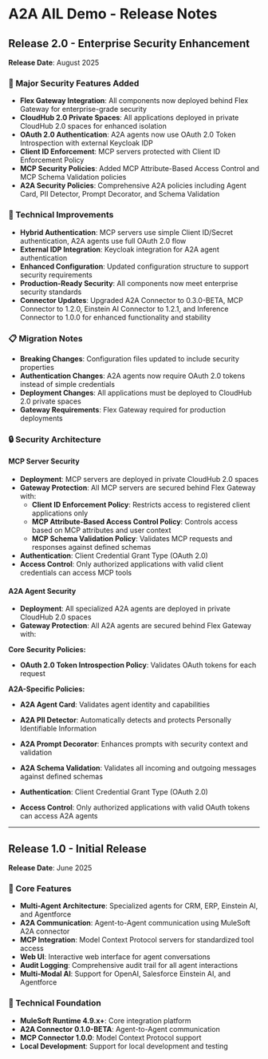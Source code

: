 # A2A AIL Demo - Release Notes

## Release 2.0 - Enterprise Security Enhancement
**Release Date**: August 2025

### 🚀 Major Security Features Added
- **Flex Gateway Integration**: All components now deployed behind Flex Gateway for enterprise-grade security
- **CloudHub 2.0 Private Spaces**: All applications deployed in private CloudHub 2.0 spaces for enhanced isolation
- **OAuth 2.0 Authentication**: A2A agents now use OAuth 2.0 Token Introspection with external Keycloak IDP
- **Client ID Enforcement**: MCP servers protected with Client ID Enforcement Policy
- **MCP Security Policies**: Added MCP Attribute-Based Access Control and MCP Schema Validation policies
- **A2A Security Policies**: Comprehensive A2A policies including Agent Card, PII Detector, Prompt Decorator, and Schema Validation

### 🔧 Technical Improvements
- **Hybrid Authentication**: MCP servers use simple Client ID/Secret authentication, A2A agents use full OAuth 2.0 flow
- **External IDP Integration**: Keycloak integration for A2A agent authentication
- **Enhanced Configuration**: Updated configuration structure to support security requirements
- **Production-Ready Security**: All components now meet enterprise security standards
- **Connector Updates**: Upgraded A2A Connector to 0.3.0-BETA, MCP Connector to 1.2.0, Einstein AI Connector to 1.2.1, and Inference Connector to 1.0.0 for enhanced functionality and stability

### 📋 Migration Notes
- **Breaking Changes**: Configuration files updated to include security properties
- **Authentication Changes**: A2A agents now require OAuth 2.0 tokens instead of simple credentials
- **Deployment Changes**: All applications must be deployed to CloudHub 2.0 private spaces
- **Gateway Requirements**: Flex Gateway required for production deployments

### 🔒 Security Architecture

#### MCP Server Security
- **Deployment**: MCP servers are deployed in private CloudHub 2.0 spaces
- **Gateway Protection**: All MCP servers are secured behind Flex Gateway with:
  - **Client ID Enforcement Policy**: Restricts access to registered client applications only
  - **MCP Attribute-Based Access Control Policy**: Controls access based on MCP attributes and user context
  - **MCP Schema Validation Policy**: Validates MCP requests and responses against defined schemas
- **Authentication**: Client Credential Grant Type (OAuth 2.0)
- **Access Control**: Only authorized applications with valid client credentials can access MCP tools

#### A2A Agent Security
- **Deployment**: All specialized A2A agents are deployed in private CloudHub 2.0 spaces
- **Gateway Protection**: All A2A agents are secured behind Flex Gateway with:

**Core Security Policies:**
- **OAuth 2.0 Token Introspection Policy**: Validates OAuth tokens for each request

**A2A-Specific Policies:**
- **A2A Agent Card**: Validates agent identity and capabilities
- **A2A PII Detector**: Automatically detects and protects Personally Identifiable Information
- **A2A Prompt Decorator**: Enhances prompts with security context and validation
- **A2A Schema Validation**: Validates all incoming and outgoing messages against defined schemas

- **Authentication**: Client Credential Grant Type (OAuth 2.0)
- **Access Control**: Only authorized applications with valid OAuth tokens can access A2A agents

---

## Release 1.0 - Initial Release
**Release Date**: June 2025

### 🎯 Core Features
- **Multi-Agent Architecture**: Specialized agents for CRM, ERP, Einstein AI, and Agentforce
- **A2A Communication**: Agent-to-Agent communication using MuleSoft A2A connector
- **MCP Integration**: Model Context Protocol servers for standardized tool access
- **Web UI**: Interactive web interface for agent conversations
- **Audit Logging**: Comprehensive audit trail for all agent interactions
- **Multi-Modal AI**: Support for OpenAI, Salesforce Einstein AI, and Agentforce

### 🔧 Technical Foundation
- **MuleSoft Runtime 4.9.x+**: Core integration platform
- **A2A Connector 0.1.0-BETA**: Agent-to-Agent communication
- **MCP Connector 1.0.0**: Model Context Protocol support
- **Local Development**: Support for local development and testing
